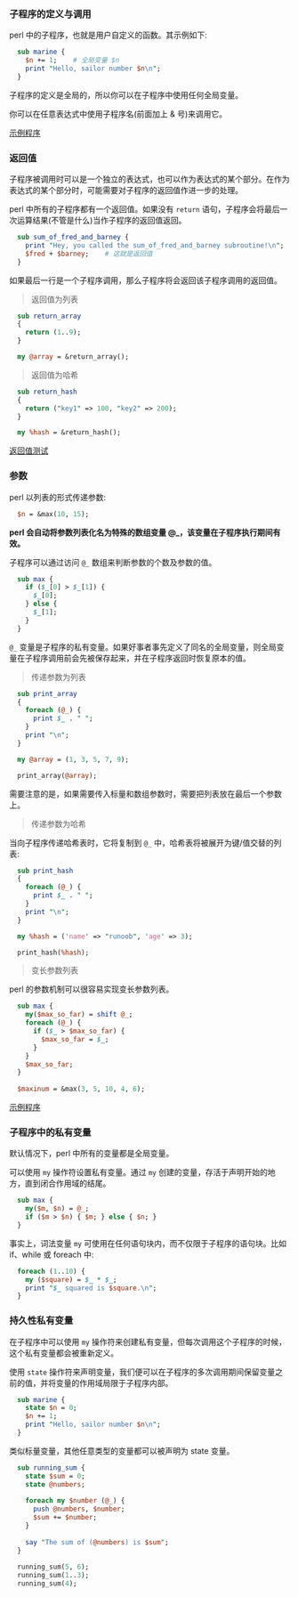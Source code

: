 
### 子程序的定义与调用

perl 中的子程序，也就是用户自定义的函数。其示例如下:
```pl
  sub marine {
    $n += 1;    # 全局变量 $n
    print "Hello, sailor number $n\n";
  }
```

子程序的定义是全局的，所以你可以在子程序中使用任何全局变量。

你可以在任意表达式中使用子程序名(前面加上 & 号)来调用它。

[示例程序](t/03_sub_call.pl)


### 返回值

子程序被调用时可以是一个独立的表达式，也可以作为表达式的某个部分。在作为表达式的某个部分时，可能需要对子程序的返回值作进一步的处理。

perl 中所有的子程序都有一个返回值。如果没有 `return` 语句，子程序会将最后一次运算结果(不管是什么)当作子程序的返回值返回。
```pl
  sub sum_of_fred_and_barney {
    print "Hey, you called the sum_of_fred_and_barney subroutine!\n";
    $fred + $barney;    # 这就是返回值
  }
```

如果最后一行是一个子程序调用，那么子程序将会返回该子程序调用的返回值。

> 返回值为列表

```pl
  sub return_array
  {
    return (1..9);
  }

  my @array = &return_array();
```


> 返回值为哈希

```pl
  sub return_hash
  {
    return ("key1" => 100, "key2" => 200);
  }

  my %hash = &return_hash();
```

[返回值测试](t/03_sub_return.pl)


### 参数

perl 以列表的形式传递参数:
```pl
  $n = &max(10, 15);
```
**perl 会自动将参数列表化名为特殊的数组变量 @_，该变量在子程序执行期间有效。**

子程序可以通过访问 `@_` 数组来判断参数的个数及参数的值。
```pl
  sub max {
    if ($_[0] > $_[1]) {
      $_[0];
    } else {
      $_[1];
    }
  }
```

`@_` 变量是子程序的私有变量。如果好事者事先定义了同名的全局变量，则全局变量在子程序调用前会先被保存起来，并在子程序返回时恢复原本的值。

> 传递参数为列表

```pl
  sub print_array
  {
    foreach (@_) {
      print $_ . " ";
    }
    print "\n";
  }

  my @array = (1, 3, 5, 7, 9);

  print_array(@array);
```
需要注意的是，如果需要传入标量和数组参数时，需要把列表放在最后一个参数上。

> 传递参数为哈希

当向子程序传递哈希表时，它将复制到 `@_` 中，哈希表将被展开为键/值交替的列表:
```pl
  sub print_hash
  {
    foreach (@_) {
      print $_ . " ";
    }
    print "\n";
  }

  my %hash = ('name' => "runoob", 'age' => 3);

  print_hash(%hash);
```

> 变长参数列表

perl 的参数机制可以很容易实现变长参数列表。
```pl
  sub max {
    my($max_so_far) = shift @_;
    foreach (@_) {
      if ($_ > $max_so_far) {
        $max_so_far = $_;
      }
    }
    $max_so_far;
  }
  
  $maxinum = &max(3, 5, 10, 4, 6);
```

[示例程序](t/03_sub_parameter.pl)


### 子程序中的私有变量

默认情况下，perl 中所有的变量都是全局变量。

可以使用 `my` 操作符设置私有变量。通过 `my` 创建的变量，存活于声明开始的地方，直到闭合作用域的结尾。
```pl
  sub max {
    my($m, $n) = @_;
    if ($m > $n) { $m; } else { $n; }
  }
```

事实上，词法变量 `my` 可使用在任何语句块内，而不仅限于子程序的语句块。比如 if、while 或 foreach 中:
```pl
  foreach (1..10) {
    my ($square) = $_ * $_;
    print "$_ squared is $square.\n";
  }
```

### 持久性私有变量

在子程序中可以使用 `my` 操作符来创建私有变量，但每次调用这个子程序的时候，这个私有变量都会被重新定义。

使用 `state` 操作符来声明变量，我们便可以在子程序的多次调用期间保留变量之前的值，并将变量的作用域局限于子程序内部。
```pl
  sub marine {
    state $n = 0;
    $n += 1;
    print "Hello, sailor number $n\n";
  }
```

类似标量变量，其他任意类型的变量都可以被声明为 state 变量。
```pl
  sub running_sum {
    state $sum = 0;
    state @numbers;
    
    foreach my $number (@_) {
      push @numbers, $number;
      $sum += $number;
    }
    
    say "The sum of (@numbers) is $sum";
  }
  
  running_sum(5, 6);
  running_sum(1..3);
  running_sum(4);
```
